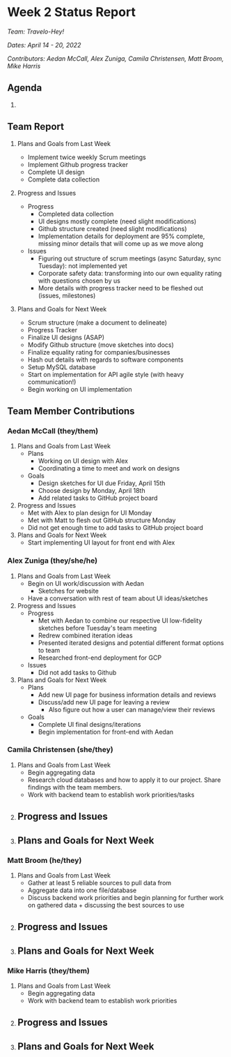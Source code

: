 # Week 2 Status Report
*Team: Travelo-Hey!*

*Dates: April 14 - 20, 2022*

*Contributors: Aedan McCall, Alex Zuniga, Camila Christensen, Matt Broom, Mike Harris*

## Agenda
1. 

## Team Report
1. Plans and Goals from Last Week
    - Implement twice weekly Scrum meetings
    - Implement Github progress tracker
    - Complete UI design
    - Complete data collection
2. Progress and Issues
    - Progress
       - Completed data collection
       - UI designs mostly complete (need slight modifications)
       - Github structure created (need slight modifications)
       - Implementation details for deployment are 95% complete, missing minor details that will come up as we move along
    - Issues
       - Figuring out structure of scrum meetings (async Saturday, sync Tuesday): not implemented yet
       - Corporate safety data: transforming into our own equality rating with questions chosen by us
       - More details with progress tracker need to be fleshed out (issues, milestones)

3. Plans and Goals for Next Week
    - Scrum structure (make a document to delineate)
    - Progress Tracker
    - Finalize UI designs (ASAP)
    - Modify Github structure (move sketches into docs)
    - Finalize equality rating for companies/businesses
    - Hash out details with regards to software components
    - Setup MySQL database
    - Start on implementation for API agile style (with heavy communication!)
    - Begin working on UI implementation

## Team Member Contributions
### Aedan McCall (they/them)
1. Plans and Goals from Last Week
    - Plans
        - Working on UI design with Alex
        - Coordinating a time to meet and work on designs
    - Goals
        - Design sketches for UI due Friday, April 15th
        - Choose design by Monday, April 18th
        - Add related tasks to GitHub project board
2. Progress and Issues
    - Met with Alex to plan design for UI Monday
    - Met with Matt to flesh out GitHub structure Monday
    - Did not get enough time to add tasks to GitHub project board
3. Plans and Goals for Next Week
    - Start implementing UI layout for front end with Alex

### Alex Zuniga (they/she/he)
1. Plans and Goals from Last Week
    - Begin on UI work/discussion with Aedan 
      - Sketches for website 
    - Have a conversation with rest of team about UI ideas/sketches
2. Progress and Issues
    - Progress
        - Met with Aedan to combine our respective UI low-fidelity sketches before Tuesday's team meeting
        - Redrew combined iteration ideas
        - Presented iterated designs and potential different format options to team
        - Researched front-end deployment for GCP
    - Issues
        - Did not add tasks to Github
3. Plans and Goals for Next Week
    - Plans
        - Add new UI page for business information details and reviews 
        - Discuss/add new UI page for leaving a review 
            - Also figure out how a user can manage/view their reviews 
    - Goals
        - Complete UI final designs/iterations
        - Begin implementation for front-end with Aedan

### Camila Christensen (she/they)
1. Plans and Goals from Last Week
    - Begin aggregating data
    - Research cloud databases and how to apply it to our project. Share findings with the team members.
    - Work with backend team to establish work priorities/tasks
2. Progress and Issues
    - 
3. Plans and Goals for Next Week
    - 

### Matt Broom (he/they)
1. Plans and Goals from Last Week
    - Gather at least 5 reliable sources to pull data from
    - Aggregate data into one file/database
    - Discuss backend work priorities and begin planning for further work on gathered data + discussing the best sources to use
2. Progress and Issues
    - 
3. Plans and Goals for Next Week
    - 

### Mike Harris (they/them)
1. Plans and Goals from Last Week
    - Begin aggregating data
    - Work with backend team to establish work priorities
2. Progress and Issues
    - 
3. Plans and Goals for Next Week
    - 

